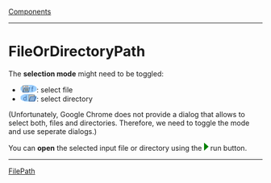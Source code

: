 [Components](../../components.md)

----

# FileOrDirectoryPath

The **selection mode** might need to be toggled:
* ![](../../../icons/fileToggle.png): select file
* ![](../../../icons/directoryToggle.png): select directory

(Unfortunately, Google Chrome does not provide a dialog that allows to select both, files and directories. Therefore, we need to toggle the mode and use seperate dialogs.)

You can **open** the selected input file or directory using the ![](../../../icons/run_triangle.png) run button.

----
[FilePath](./filePath.md)
